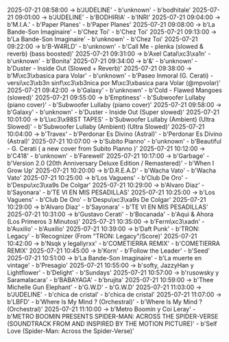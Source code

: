 2025-07-21 08:58:00 -> b'JUDELINE' - b'unknown' - b'bodhitale'
2025-07-21 09:01:00 -> b'JUDELINE' - b'BODHIRIA' - b'INRI'
2025-07-21 09:04:00 -> b'M.I.A.' - b'Paper Planes' - b'Paper Planes'
2025-07-21 09:08:00 -> b'La Bande-Son Imaginaire' - b'Chez Toi' - b'Chez Toi'
2025-07-21 09:13:00 -> b'La Bande-Son Imaginaire' - b'unknown' - b'Chez Toi'
2025-07-21 09:22:00 -> b'B-W4RLD' - b'unknown' - b'Call Me - plenka (slowed & reverb) (bass boosted)'
2025-07-21 09:31:00 -> b'Axel Catal\xc3\xa1n' - b'unknown' - b'Bonita'
2025-07-21 09:34:00 -> b'&' - b'unknown' - b'Duster - Inside Out (Slowed + Reverb)'
2025-07-21 09:38:00 -> b'M\xc3\xbasica para Volar' - b'unknown' - b'Paseo Inmoral (G. Cerati) - versi\xc3\xb3n sinf\xc3\xb3nica por M\xc3\xbasica para Volar (@mpvolar)'
2025-07-21 09:42:00 -> b'Galaxy' - b'unknown' - b'Cold - Flawed Mangoes (slowed)'
2025-07-21 09:55:00 -> b'Emptiness' - b'Subwoofer Lullaby (piano cover)' - b'Subwoofer Lullaby (piano cover)'
2025-07-21 09:58:00 -> b'Galaxy' - b'unknown' - b'Duster - Inside Out (Super slowed)'
2025-07-21 10:01:00 -> b'L\xc3\x98ST TAPES' - b'Subwoofer Lullaby (Ambient) (Ultra Slowed)' - b'Subwoofer Lullaby (Ambient) (Ultra Slowed)'
2025-07-21 10:04:00 -> b'Travex' - b'Perdonar Es Divino (Astral)' - b'Perdonar Es Divino (Astral)'
2025-07-21 10:07:00 -> b'Subito Pianno' - b'unknown' - b'Beautiful - G. Cerati ( a new cover from Subito Pianno )'
2025-07-21 10:12:00 -> b'C418' - b'unknown' - b'Farewell'
2025-07-21 10:17:00 -> b'Garbage' - b'Version 2.0 (20th Anniversary Deluxe Edition / Remastered)' - b'When I Grow Up'
2025-07-21 10:20:00 -> b'D.R.E.A.D' - b'Wacha Vato' - b'Wacha Vato'
2025-07-21 10:25:00 -> b'Los Vaguens' - b'Club De Oro' - b'Despu\xc3\xa9s De Colgar'
2025-07-21 10:29:00 -> b'Alvaro Diaz' - b'Sayonara' - b'TE VI EN MIS PESADILLAS'
2025-07-21 10:25:00 -> b'Los Vaguens' - b'Club De Oro' - b'Despu\xc3\xa9s De Colgar'
2025-07-21 10:29:00 -> b'Alvaro Diaz' - b'Sayonara' - b'TE VI EN MIS PESADILLAS'
2025-07-21 10:31:00 -> b'Gustavo Cerati' - b'Bocanada' - b'Aqui & Ahora (Los Primeros 3 Minutos)'
2025-07-21 10:35:00 -> b'Ferm\xc3\xadn' - b'Auxilio' - b'Auxilio'
2025-07-21 10:39:00 -> b'Daft Punk' - b'TRON: Legacy' - b'Recognizer (From "TRON: Legacy"/Score)'
2025-07-21 10:42:00 -> b'Nsqk y legallyrxx' - b'COMETIERRA REMIX' - b'COMETIERRA REMIX'
2025-07-21 10:45:00 -> b'Korn' - b'Follow the Leader' - b'Seed'
2025-07-21 10:51:00 -> b'La Bande-Son Imaginaire' - b'La muerte en vintage' - b'Presagio'
2025-07-21 10:55:00 -> b'softy, JazzyHan y Lightflower' - b'Delight' - b'Sundays'
2025-07-21 10:57:00 -> b'rusowsky y Saramalacara' - b'BABAYAGA' - b'brujita'
2025-07-21 10:59:00 -> b'Thee Michelle Gun Elephant' - b'G.W.D' - b'G.W.D'
2025-07-21 11:03:00 -> b'JUDELINE' - b'chica de cristal' - b'chica de cristal'
2025-07-21 11:07:00 -> b'LBFD' - b'Where Is My Mind ? (Orchestral)' - b'Where Is My Mind ? (Orchestral)'
2025-07-21 11:10:00 -> b'Metro Boomin y Coi Leray' - b'METRO BOOMIN PRESENTS SPIDER-MAN: ACROSS THE SPIDER-VERSE (SOUNDTRACK FROM AND INSPIRED BY THE MOTION PICTURE)' - b'Self Love (Spider-Man: Across the Spider-Verse)'
